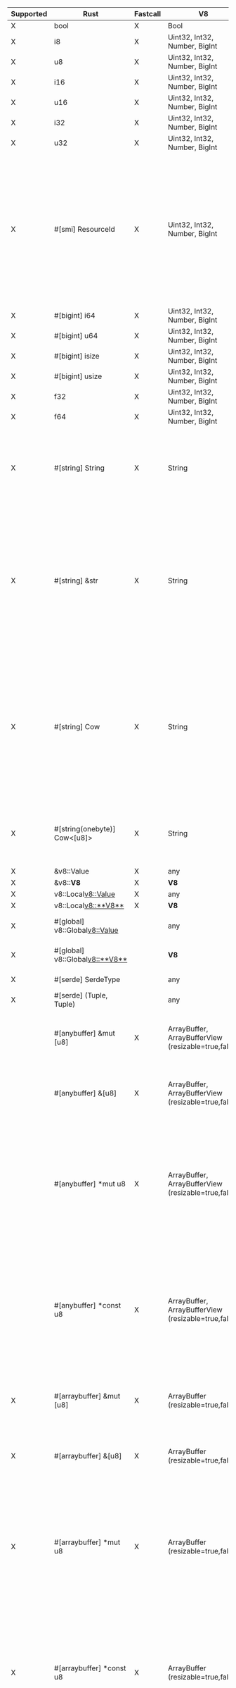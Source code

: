 | Supported | Rust                                | Fastcall | V8                                                  | Notes                                                                                                                                                                                                          |
| --------- | ----------------------------------- | -------- | --------------------------------------------------- | -------------------------------------------------------------------------------------------------------------------------------------------------------------------------------------------------------------- |
| X         | bool                                | X        | Bool                                                |                                                                                                                                                                                                                |
| X         | i8                                  | X        | Uint32, Int32, Number, BigInt                       |                                                                                                                                                                                                                |
| X         | u8                                  | X        | Uint32, Int32, Number, BigInt                       |                                                                                                                                                                                                                |
| X         | i16                                 | X        | Uint32, Int32, Number, BigInt                       |                                                                                                                                                                                                                |
| X         | u16                                 | X        | Uint32, Int32, Number, BigInt                       |                                                                                                                                                                                                                |
| X         | i32                                 | X        | Uint32, Int32, Number, BigInt                       |                                                                                                                                                                                                                |
| X         | u32                                 | X        | Uint32, Int32, Number, BigInt                       |                                                                                                                                                                                                                |
| X         | #[smi] ResourceId                   | X        | Uint32, Int32, Number, BigInt                       | SMI is internally represented as a signed integer, but unsigned `#[smi]` types will be bit-converted to unsigned values for the Rust call. JavaScript code will continue to see signed integers.               |
| X         | #[bigint] i64                       | X        | Uint32, Int32, Number, BigInt                       |                                                                                                                                                                                                                |
| X         | #[bigint] u64                       | X        | Uint32, Int32, Number, BigInt                       |                                                                                                                                                                                                                |
| X         | #[bigint] isize                     | X        | Uint32, Int32, Number, BigInt                       |                                                                                                                                                                                                                |
| X         | #[bigint] usize                     | X        | Uint32, Int32, Number, BigInt                       |                                                                                                                                                                                                                |
| X         | f32                                 | X        | Uint32, Int32, Number, BigInt                       |                                                                                                                                                                                                                |
| X         | f64                                 | X        | Uint32, Int32, Number, BigInt                       |                                                                                                                                                                                                                |
| X         | #[string] String                    | X        | String                                              | Fastcall available only if string is Latin-1. Will always create an allocated, UTF-8 copy of the String data.                                                                                                  |
| X         | #[string] &str                      | X        | String                                              | Fastcall available only if string is Latin-1. Will create an owned `String` copy of the String data if it doesn't fit on the stack. Will never allocate in a fastcall, but will copy Latin-1 -> UTF-8.         |
| X         | #[string] Cow<str>                  | X        | String                                              | Fastcall available only if string is Latin-1. Will create a `Cow::Owned` copy of the String data if it doesn't fit on the stack. Will always be `Cow::Borrowed` in a fastcall, but will copy Latin-1 -> UTF-8. |
| X         | #[string(onebyte)] Cow<[u8]>        | X        | String                                              | Fastest `String`-type method. If the string is not Latin-1, will throw a TypeError.                                                                                                                            |
| X         | &v8::Value                          | X        | any                                                 |                                                                                                                                                                                                                |
| X         | &v8::**V8**                         | X        | **V8**                                              |                                                                                                                                                                                                                |
| X         | v8::Local<v8::Value>                | X        | any                                                 |                                                                                                                                                                                                                |
| X         | v8::Local<v8::**V8**>               | X        | **V8**                                              |                                                                                                                                                                                                                |
| X         | #[global] v8::Global<v8::Value>     |          | any                                                 | ⚠️ Slower than `v8::Local`.                                                                                                                                                                                    |
| X         | #[global] v8::Global<v8::**V8**>    |          | **V8**                                              | ⚠️ Slower than `v8::Local`.                                                                                                                                                                                    |
| X         | #[serde] SerdeType                  |          | any                                                 | ⚠️ May be slow.                                                                                                                                                                                                |
| X         | #[serde] (Tuple, Tuple)             |          | any                                                 | ⚠️ May be slow.                                                                                                                                                                                                |
|           | #[anybuffer] &mut [u8]              | X        | ArrayBuffer, ArrayBufferView (resizable=true,false) | ⚠️ JS may modify the contents of the slice if V8 is called re-entrantly.                                                                                                                                       |
|           | #[anybuffer] &[u8]                  | X        | ArrayBuffer, ArrayBufferView (resizable=true,false) | ⚠️ JS may modify the contents of the slice if V8 is called re-entrantly.                                                                                                                                       |
|           | #[anybuffer] *mut u8                | X        | ArrayBuffer, ArrayBufferView (resizable=true,false) | ⚠️ JS may modify the contents of the slice if V8 is called re-entrantly. Because of how V8 treats empty arrays in fastcalls, they will always be passed as null.                                               |
|           | #[anybuffer] *const u8              | X        | ArrayBuffer, ArrayBufferView (resizable=true,false) | ⚠️ JS may modify the contents of the slice if V8 is called re-entrantly. Because of how V8 treats empty arrays in fastcalls, they will always be passed as null.                                               |
| X         | #[arraybuffer] &mut [u8]            | X        | ArrayBuffer (resizable=true,false)                  | ⚠️ JS may modify the contents of the slice if V8 is called re-entrantly.                                                                                                                                       |
| X         | #[arraybuffer] &[u8]                | X        | ArrayBuffer (resizable=true,false)                  | ⚠️ JS may modify the contents of the slice if V8 is called re-entrantly.                                                                                                                                       |
| X         | #[arraybuffer] *mut u8              | X        | ArrayBuffer (resizable=true,false)                  | ⚠️ JS may modify the contents of the slice if V8 is called re-entrantly. Because of how V8 treats empty arrays in fastcalls, they will always be passed as null.                                               |
| X         | #[arraybuffer] *const u8            | X        | ArrayBuffer (resizable=true,false)                  | ⚠️ JS may modify the contents of the slice if V8 is called re-entrantly. Because of how V8 treats empty arrays in fastcalls, they will always be passed as null.                                               |
| X         | #[arraybuffer(copy)] Vec<u8>        | X        | ArrayBuffer (resizable=true,false)                  | Safe, but forces a copy.                                                                                                                                                                                       |
| X         | #[arraybuffer(copy)] Box<[u8]>      | X        | ArrayBuffer (resizable=true,false)                  | Safe, but forces a copy.                                                                                                                                                                                       |
| X         | #[arraybuffer(copy)] bytes::Bytes   | X        | ArrayBuffer (resizable=true,false)                  | Safe, but forces a copy.                                                                                                                                                                                       |
|           | #[buffer] &mut [u8]                 | X        | UInt8Array (resizable=true,false)                   | ⚠️ JS may modify the contents of the slice if V8 is called re-entrantly.                                                                                                                                       |
|           | #[buffer] &[u8]                     | X        | UInt8Array (resizable=true,false)                   | ⚠️ JS may modify the contents of the slice if V8 is called re-entrantly.                                                                                                                                       |
|           | #[buffer] *mut u8                   | X        | UInt8Array (resizable=true,false)                   | ⚠️ JS may modify the contents of the slice if V8 is called re-entrantly. Because of how V8 treats empty arrays in fastcalls, they will always be passed as null.                                               |
|           | #[buffer] *const u8                 | X        | UInt8Array (resizable=true,false)                   | ⚠️ JS may modify the contents of the slice if V8 is called re-entrantly. Because of how V8 treats empty arrays in fastcalls, they will always be passed as null.                                               |
| X         | #[buffer(copy)] Vec<u8>             | X        | UInt8Array (resizable=true,false)                   | Safe, but forces a copy.                                                                                                                                                                                       |
| X         | #[buffer(copy)] Box<[u8]>           | X        | UInt8Array (resizable=true,false)                   | Safe, but forces a copy.                                                                                                                                                                                       |
| X         | #[buffer(copy)] bytes::Bytes        | X        | UInt8Array (resizable=true,false)                   | Safe, but forces a copy.                                                                                                                                                                                       |
| X         | #[buffer] &mut [u32]                | X        | UInt32Array (resizable=true,false)                  | ⚠️ JS may modify the contents of the slice if V8 is called re-entrantly.                                                                                                                                       |
| X         | #[buffer] &[u32]                    | X        | UInt32Array (resizable=true,false)                  | ⚠️ JS may modify the contents of the slice if V8 is called re-entrantly.                                                                                                                                       |
| X         | #[buffer(copy)] Vec<u32>            | X        | UInt32Array (resizable=true,false)                  | Safe, but forces a copy.                                                                                                                                                                                       |
| X         | #[buffer(copy)] Box<[u32]>          | X        | UInt32Array (resizable=true,false)                  | Safe, but forces a copy.                                                                                                                                                                                       |
|           | #[buffer] V8Slice                   | X        | ArrayBufferView (resizable=false)                   | ⚠️ JS may modify the contents of slices obtained from buffer.                                                                                                                                                  |
|           | #[buffer(detach)] V8Slice           | X        | ArrayBufferView (resizable=true,false)              | Safe.                                                                                                                                                                                                          |
|           | #[buffer] V8ResizableSlice          | X        | ArrayBufferView (resizable=true)                    | ⚠️ JS may modify the contents of slices obtained from buffer.                                                                                                                                                  |
|           | #[buffer] JsBuffer                  | X        | ArrayBufferView (resizable=false)                   | ⚠️ JS may modify the contents of slices obtained from buffer.                                                                                                                                                  |
| X         | #[buffer(detach)] JsBuffer          |          | ArrayBufferView (resizable=true,false)              | Safe.                                                                                                                                                                                                          |
|           | #[buffer(unsafe)] bytes::Bytes      | X        | ArrayBufferView (resizable=false)                   | ⚠️ JS may modify the contents of the buffer.                                                                                                                                                                   |
|           | #[buffer(detach)] bytes::Bytes      | X        | ArrayBufferView (resizable=true,false)              | Safe.                                                                                                                                                                                                          |
| X         | *const std::ffi::c_void             | X        | External                                            |                                                                                                                                                                                                                |
| X         | *mut std::ffi::c_void               | X        | External                                            |                                                                                                                                                                                                                |
| X         | #[memory(caller)] &[u8]             | X        | WASM                                                | When called from WASM code, contains a pointer to the WASM module's memory. Throws an exception if called from another context.                                                                                |
| X         | #[memory(caller)] &mut [u8]         | X        | WASM                                                | When called from WASM code, contains a pointer to the WASM module's memory. Throws an exception if called from another context.                                                                                |
| X         | #[memory(caller)] Option<&[u8]>     | X        | WASM                                                | When called from WASM code, contains a pointer to the WASM module's memory, otherwise `None`.                                                                                                                  |
| X         | #[memory(caller)] Option<&mut [u8]> | X        | WASM                                                | When called from WASM code, contains a pointer to the WASM module's memory, otherwise `None`.                                                                                                                  |
| X         | &OpState                            | X        |                                                     |                                                                                                                                                                                                                |
| X         | &mut OpState                        | X        |                                                     |                                                                                                                                                                                                                |
| X         | Rc<RefCell<OpState>>                | X        |                                                     |                                                                                                                                                                                                                |
| X         | #[state] &StateObject               | X        |                                                     | Extracts an object from `OpState`.                                                                                                                                                                             |
| X         | #[state] &mut StateObject           | X        |                                                     | Extracts an object from `OpState`.                                                                                                                                                                             |
| X         | &JsRuntimeState                     | X        |                                                     | Only usable in `deno_core`.                                                                                                                                                                                    |
| X         | *mut v8::Isolate                    | X        |                                                     | ⚠️ Extremely dangerous, may crash if you don't use `nofast` depending on what you do.                                                                                                                          |
